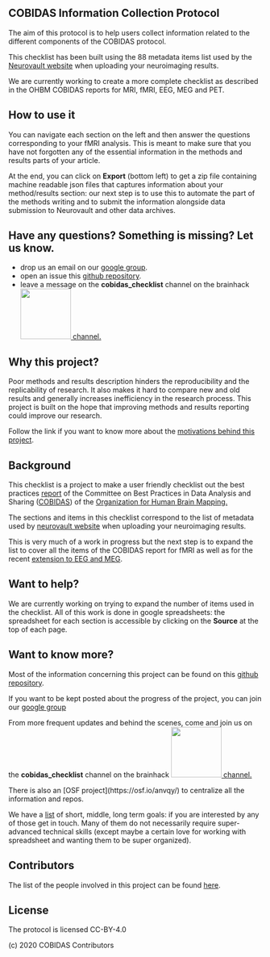 <section>
  <div class="container-fluid">
    <h1>COBIDAS Information Collection Protocol</h1>
    <p>
      The aim of this protocol is to help users collect information related to
      the different components of the COBIDAS protocol.
    </p>
    <p>
      This checklist has been
      built using the 88 metadata items list used by the
      <a href="https://neurovault.org/">Neurovault website</a> when uploading
      your neuroimaging results.
    </p>
    <p>
      We are currently working to create a more complete checklist as described
      in the OHBM COBIDAS reports for MRI, fMRI, EEG, MEG and PET.
    </p>
    <h2>How to use it</h2>
    <p>
      You can navigate each section on the left and then answer the questions
      corresponding to your fMRI analysis. This is meant to make sure that you
      have not forgotten any of the essential information in the methods and
      results parts of your article.
    </p>
    <p>
      At the end, you can click on <b>Export</b> (bottom left) to get a zip file
      containing machine readable json files that captures information about
      your method/results section: our next step is to use this to automate the
      part of the methods writing and to submit the information alongside data
      submission to Neurovault and other data archives.
    </p>
    <h2>Have any questions? Something is missing? Let us know.</h2>
    <ul>
      <li>
        drop us an email on our
        <a href="https://groups.google.com/d/forum/cobidas-checklist"
          >google group</a
        >.
      </li>
      <li>
        open an issue this
        <a href="https://github.com/Remi-Gau/COBIDAS_chckls"
          >github repository</a
        >.
      </li>
      <li>
        leave a message on the <b>cobidas_checklist</b> channel on the brainhack
        <a
          href="https://mattermost.brainhack.org/brainhack/channels/cobidas_checklist"
        >
          <img
            src="https://raw.githubusercontent.com/ohbm/eCOBIDAS/master/images/mattermost.png"
            width="100px"
          />
          channel.
        </a>
      </li>
    </ul>
    <h2>Why this project?</h2>
    <p>
      Poor methods and results description hinders the reproducibility and the
      replicability of research. It also makes it hard to compare new and old
      results and generally increases inefficiency in the research process. This
      project is built on the hope that improving methods and results reporting
      could improve our research.
    </p>
    <p>
      Follow the link if you want to know more about the
      <a
        href="https://remi-gau.github.io/eCobidas/10-motivations/"
        >motivations behind this project</a
      >.
    </p>
    <h2>Background</h2>
    <p>
      This checklist is a project to make a user friendly checklist out the best
      practices
      <a href="https://www.humanbrainmapping.org/COBIDASreport">report</a> of
      the Committee on Best Practices in Data Analysis and Sharing (<a
        href="https://www.humanbrainmapping.org/cobidas/"
        >COBIDAS</a
      >) of the
      <a href="https://www.humanbrainmapping.org">Organization for Human Brain Mapping.</a>
    </p>
    <p>
      The sections and items in this checklist correspond to the list
      of metadata used by
      <a href="https://neurovault.org/">neurovault website</a> when uploading
      your neuroimaging results.
    </p>
    <p>
      This is very much of a work in progress but the next step is to expand the
      list to cover all the items of the COBIDAS report for fMRI as well as for
      the recent
      <a href="https://osf.io/a8dhx/">extension to EEG and MEG</a>.
    </p>
    <h2>Want to help?</h2>
    <p>
      We are currently working on trying to expand the number of items used in
      the checklist. All of this work is done in google spreadsheets: 
      the spreadsheet for each section is accessible by clicking on the <b>Source</b>
      at the top of each page.
    </p>
    <h2>Want to know more?</h2>
    <p>
      Most of the information concerning this project can be found on this
      <a href="https://github.com/Remi-Gau/COBIDAS_chckls">github repository</a
      >.
    </p>
    <p>
      If you want to be kept posted about the progress of the project, you can
      join our
      <a href="https://groups.google.com/d/forum/cobidas-checklist"
        >google group</a
      >
    </p>
    <p>
      From more frequent updates and behind the scenes, come and join us on the
      <b>cobidas_checklist</b> channel on the brainhack
      <a
        href="https://mattermost.brainhack.org/brainhack/channels/cobidas_checklist"
      >
        <img src="https://raw.githubusercontent.com/ohbm/eCOBIDAS/master/images/mattermost.png" width="100px" /> channel.
      </a>
    </p>
    <p>
      There is also an [OSF project](https://osf.io/anvqy/) to centralize all
      the information and repos.
    </p>
    <p>
      We have a
      <a href="https://remi-gau.github.io/eCobidas/21-short-term/"
        >list</a
      >
      of short, middle, long term goals: if you are interested by any of those
      get in touch. Many of them do not necessarily require super-advanced
      technical skills (except maybe a certain love for working with spreadsheet
      and wanting them to be super organized).
    </p>
    <h2>Contributors</h2>
    <p>
      The list of the people involved in this project can be found
      <a
        href="https://remi-gau.github.io/eCobidas/90-contributors/"
        >here</a
      >.
    </p>
    <h2>License</h2>
    <p>The protocol is licensed CC-BY-4.0</p>
    <p>(c) 2020 COBIDAS Contributors</p>
  </div>
</section>
